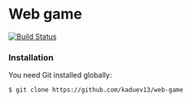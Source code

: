 # Web game

[![Build Status](https://travis-ci.org/kaduev13/web-game.svg?branch=master)](https://travis-ci.org/kaduev13/web-game)

### Installation

You need Git installed globally:

```sh
$ git clone https://github.com/kaduev13/web-game
```


